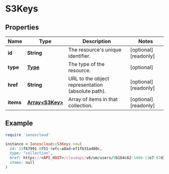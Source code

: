 # S3Keys

## Properties

| Name | Type | Description | Notes |
| ---- | ---- | ----------- | ----- |
| **id** | **String** | The resource&#39;s unique identifier. | [optional][readonly] |
| **type** | [**Type**](Type.md) | The type of the resource. | [optional] |
| **href** | **String** | URL to the object representation (absolute path). | [optional][readonly] |
| **items** | [**Array&lt;S3Key&gt;**](S3Key.md) | Array of items in that collection. | [optional][readonly] |

## Example

```ruby
require 'ionoscloud'

instance = Ionoscloud::S3Keys.new(
  id: 15f67991-0f51-4efc-a8ad-ef1fb31a480c,
  type: "collection",
  href: https://<API_HOST>/cloudapi/v6/um/users/9b1b4c62-1466-11e7-87d3-d7bb7dac0087/s3keys,
  items: null
)
```

